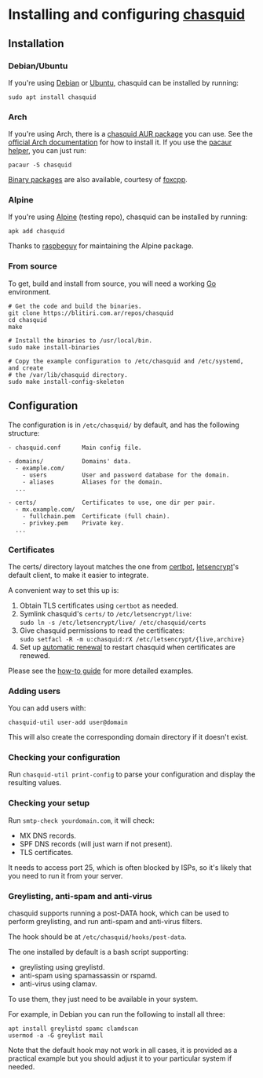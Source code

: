 
# Installing and configuring [chasquid](https://blitiri.com.ar/p/chasquid)

## Installation

### Debian/Ubuntu

If you're using [Debian](https://packages.debian.org/chasquid) or
[Ubuntu](https://packages.ubuntu.com/chasquid), chasquid can be installed by
running:

```shell
sudo apt install chasquid
```

### Arch

If you're using Arch, there is a
[chasquid AUR package](https://aur.archlinux.org/packages/chasquid/) you can
use.  See the [official Arch
documentation](https://wiki.archlinux.org/index.php/Arch_User_Repository) for
how to install it.  If you use the [pacaur](https://github.com/E5ten/pacaur)
[helper](https://wiki.archlinux.org/index.php/AUR_helpers), you can just run:

```shell
pacaur -S chasquid
```

[Binary packages](https://maddy.email/archlinux/README.txt) are also available,
courtesy of [foxcpp](https://github.com/foxcpp/).


### Alpine

If you're using
[Alpine](https://pkgs.alpinelinux.org/package/edge/testing/x86_64/chasquid)
(testing repo), chasquid can be installed by running:

```shell
apk add chasquid
```

Thanks to [raspbeguy](https://github.com/raspbeguy) for maintaining the Alpine
package.


### From source

To get, build and install from source, you will need a working
[Go](http://golang.org) environment.

```shell
# Get the code and build the binaries.
git clone https://blitiri.com.ar/repos/chasquid
cd chasquid
make

# Install the binaries to /usr/local/bin.
sudo make install-binaries

# Copy the example configuration to /etc/chasquid and /etc/systemd, and create
# the /var/lib/chasquid directory.
sudo make install-config-skeleton
```


## Configuration

The configuration is in `/etc/chasquid/` by default, and has the following
structure:

```
- chasquid.conf      Main config file.

- domains/           Domains' data.
  - example.com/
    - users          User and password database for the domain.
    - aliases        Aliases for the domain.
  ...

- certs/             Certificates to use, one dir per pair.
  - mx.example.com/
    - fullchain.pem  Certificate (full chain).
    - privkey.pem    Private key.
  ...
```

### Certificates

The certs/ directory layout matches the one from
[certbot](https://certbot.eff.org/),
[letsencrypt](https://letsencrypt.org)'s
default client, to make it easier to integrate.

A convenient way to set this up is:

1) Obtain TLS certificates using `certbot` as needed.
2) Symlink chasquid's `certs/` to `/etc/letsencrypt/live`:\
   `sudo ln -s /etc/letsencrypt/live/ /etc/chasquid/certs`
3) Give chasquid permissions to read the certificates:\
   `sudo setfacl -R -m u:chasquid:rX /etc/letsencrypt/{live,archive}`
4) Set up [automatic renewal] to restart chasquid when certificates are
   renewed.

Please see the [how-to guide](howto.md#tls-certificate) for more detailed
examples.

[automatic renewal]: https://eff-certbot.readthedocs.io/en/stable/using.html#setting-up-automated-renewal


### Adding users

You can add users with:

```
chasquid-util user-add user@domain
```

This will also create the corresponding domain directory if it doesn't exist.


### Checking your configuration

Run `chasquid-util print-config` to parse your configuration and display the
resulting values.


### Checking your setup

Run `smtp-check yourdomain.com`, it will check:

* MX DNS records.
* SPF DNS records (will just warn if not present).
* TLS certificates.

It needs to access port 25, which is often blocked by ISPs, so it's likely
that you need to run it from your server.


### Greylisting, anti-spam and anti-virus

chasquid supports running a post-DATA hook, which can be used to perform
greylisting, and run anti-spam and anti-virus filters.

The hook should be at `/etc/chasquid/hooks/post-data`.


The one installed by default is a bash script supporting:

* greylisting using greylistd.
* anti-spam using spamassassin or rspamd.
* anti-virus using clamav.

To use them, they just need to be available in your system.

For example, in Debian you can run the following to install all three:

```
apt install greylistd spamc clamdscan
usermod -a -G greylist mail
```

Note that the default hook may not work in all cases, it is provided as a
practical example but you should adjust it to your particular system if
needed.

